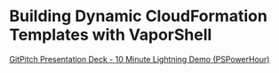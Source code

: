 # Building Dynamic CloudFormation Templates with VaporShell

[GitPitch Presentation Deck - 10 Minute Lightning Demo (PSPowerHour)](https://gitpitch.com/scrthq/VaporShell-DynamicTemplateDemo/10Min_PSPowerHour_Lightning_Demo?p=GitPitch)
